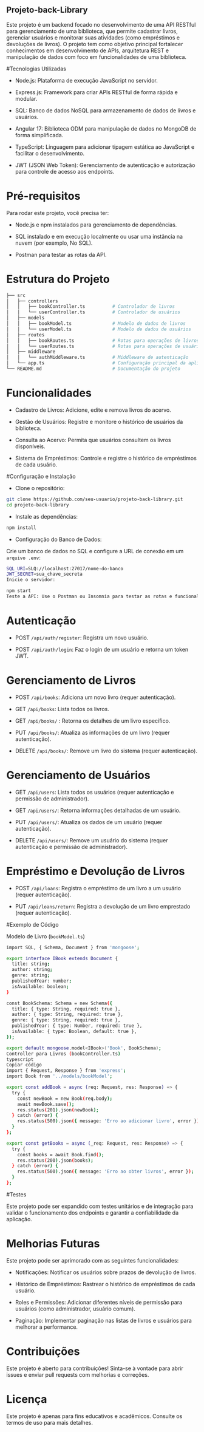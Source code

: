 ## Projeto-back-Library

Este projeto é um backend focado no desenvolvimento de uma API RESTful para gerenciamento de uma biblioteca, que permite cadastrar livros, gerenciar usuários e monitorar suas atividades (como empréstimos e devoluções de livros). O projeto tem como objetivo principal fortalecer conhecimentos em desenvolvimento de APIs, arquitetura REST e manipulação de dados com foco em funcionalidades de uma biblioteca.

#Tecnologias Utilizadas

- Node.js: Plataforma de execução JavaScript no servidor.

- Express.js: Framework para criar APIs RESTful de forma rápida e modular.

- SQL: Banco de dados NoSQL para armazenamento de dados de livros e usuários.

- Angular 17: Biblioteca ODM para manipulação de dados no MongoDB de forma simplificada.

- TypeScript: Linguagem para adicionar tipagem estática ao JavaScript e facilitar o desenvolvimento.

- JWT (JSON Web Token): Gerenciamento de autenticação e autorização para controle de acesso aos endpoints.

# Pré-requisitos

Para rodar este projeto, você precisa ter:

- Node.js e npm instalados para gerenciamento de dependências.

- SQL instalado e em execução localmente ou usar uma instância na nuvem (por exemplo, No SQL).

- Postman para testar as rotas da API.

# Estrutura do Projeto

```bash
├── src
│   ├── controllers
│   │   ├── bookController.ts          # Controlador de livros
│   │   └── userController.ts          # Controlador de usuários
│   ├── models
│   │   ├── bookModel.ts               # Modelo de dados de livros
│   │   └── userModel.ts               # Modelo de dados de usuários
│   ├── routes
│   │   ├── bookRoutes.ts              # Rotas para operações de livros
│   │   └── userRoutes.ts              # Rotas para operações de usuários
│   ├── middleware
│   │   └── authMiddleware.ts          # Middleware de autenticação
│   └── app.ts                         # Configuração principal da aplicação Express
└── README.md                          # Documentação do projeto
```

# Funcionalidades

- Cadastro de Livros: Adicione, edite e remova livros do acervo.
 
- Gestão de Usuários: Registre e monitore o histórico de usuários da biblioteca.

- Consulta ao Acervo: Permita que usuários consultem os livros disponíveis.

- Sistema de Empréstimos: Controle e registre o histórico de empréstimos de cada usuário.

#Configuração e Instalação

- Clone o repositório:

```bash
git clone https://github.com/seu-usuario/projeto-back-library.git
cd projeto-back-library
```

- Instale as dependências:

```bash
npm install
```

- Configuração do Banco de Dados:

Crie um banco de dados no SQL e configure a URL de conexão em um `arquivo .env`:


```bash
SQL_URI=SLQ://localhost:27017/nome-do-banco
JWT_SECRET=sua_chave_secreta
Inicie o servidor:
```

```bash
npm start
Teste a API: Use o Postman ou Insomnia para testar as rotas e funcionalidades da API.
```

# Autenticação

- POST `/api/auth/register`: Registra um novo usuário.

- POST `/api/auth/login`: Faz o login de um usuário e retorna um token JWT.

# Gerenciamento de Livros

- POST `/api/books`: Adiciona um novo livro (requer autenticação).

- GET `/api/books`: Lista todos os livros.

- GET `/api/books/` : Retorna os detalhes de um livro específico.

- PUT `/api/books/`: Atualiza as informações de um livro (requer autenticação).

- DELETE `/api/books/`: Remove um livro do sistema (requer autenticação).

# Gerenciamento de Usuários

- GET `/api/users`: Lista todos os usuários (requer autenticação e permissão de administrador).

- GET `/api/users/`: Retorna informações detalhadas de um usuário.

- PUT `/api/users/`: Atualiza os dados de um usuário (requer autenticação).

- DELETE `/api/users/`: Remove um usuário do sistema (requer autenticação e permissão de administrador).

# Empréstimo e Devolução de Livros

- POST `/api/loans`: Registra o empréstimo de um livro a um usuário (requer autenticação).

- PUT `/api/loans/return`: Registra a devolução de um livro emprestado (requer autenticação).

#Exemplo de Código

Modelo de Livro (`bookModel.ts`)

```bash
import SQL, { Schema, Document } from 'mongoose';

export interface IBook extends Document {
  title: string;
  author: string;
  genre: string;
  publishedYear: number;
  isAvailable: boolean;
}

const BookSchema: Schema = new Schema({
  title: { type: String, required: true },
  author: { type: String, required: true },
  genre: { type: String, required: true },
  publishedYear: { type: Number, required: true },
  isAvailable: { type: Boolean, default: true },
});

export default mongoose.model<IBook>('Book', BookSchema);
Controller para Livros (bookController.ts)
typescript
Copiar código
import { Request, Response } from 'express';
import Book from '../models/bookModel';

export const addBook = async (req: Request, res: Response) => {
  try {
    const newBook = new Book(req.body);
    await newBook.save();
    res.status(201).json(newBook);
  } catch (error) {
    res.status(500).json({ message: 'Erro ao adicionar livro', error });
  }
};

export const getBooks = async (_req: Request, res: Response) => {
  try {
    const books = await Book.find();
    res.status(200).json(books);
  } catch (error) {
    res.status(500).json({ message: 'Erro ao obter livros', error });
  }
};
```

#Testes

Este projeto pode ser expandido com testes unitários e de integração para validar o funcionamento dos endpoints e garantir a confiabilidade da aplicação.

# Melhorias Futuras 

Este projeto pode ser aprimorado com as seguintes funcionalidades:

- Notificações: Notificar os usuários sobre prazos de devolução de livros.

- Histórico de Empréstimos: Rastrear o histórico de empréstimos de cada usuário.

- Roles e Permissões: Adicionar diferentes níveis de permissão para usuários (como administrador, usuário comum).

- Paginação: Implementar paginação nas listas de livros e usuários para melhorar a performance.

# Contribuições

Este projeto é aberto para contribuições! Sinta-se à vontade para abrir issues e enviar pull requests com melhorias e correções.

# Licença

Este projeto é apenas para fins educativos e acadêmicos. Consulte os termos de uso para mais detalhes.

